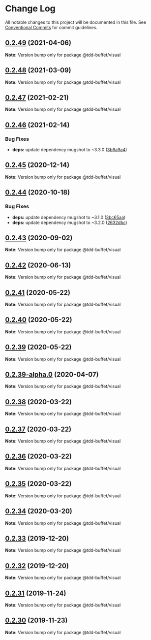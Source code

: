 # Change Log

All notable changes to this project will be documented in this file.
See [Conventional Commits](https://conventionalcommits.org) for commit guidelines.

## [0.2.49](https://github.com/NiGhTTraX/tdd-buffet/compare/@tdd-buffet/visual@0.2.48...@tdd-buffet/visual@0.2.49) (2021-04-06)

**Note:** Version bump only for package @tdd-buffet/visual





## [0.2.48](https://github.com/NiGhTTraX/tdd-buffet/compare/@tdd-buffet/visual@0.2.47...@tdd-buffet/visual@0.2.48) (2021-03-09)

**Note:** Version bump only for package @tdd-buffet/visual





## [0.2.47](https://github.com/NiGhTTraX/tdd-buffet/compare/@tdd-buffet/visual@0.2.46...@tdd-buffet/visual@0.2.47) (2021-02-21)

**Note:** Version bump only for package @tdd-buffet/visual





## [0.2.46](https://github.com/NiGhTTraX/tdd-buffet/compare/@tdd-buffet/visual@0.2.45...@tdd-buffet/visual@0.2.46) (2021-02-14)


### Bug Fixes

* **deps:** update dependency mugshot to ~3.3.0 ([3b6a9a4](https://github.com/NiGhTTraX/tdd-buffet/commit/3b6a9a4))





## [0.2.45](https://github.com/NiGhTTraX/tdd-buffet/compare/@tdd-buffet/visual@0.2.44...@tdd-buffet/visual@0.2.45) (2020-12-14)

**Note:** Version bump only for package @tdd-buffet/visual





## [0.2.44](https://github.com/NiGhTTraX/tdd-buffet/compare/@tdd-buffet/visual@0.2.43...@tdd-buffet/visual@0.2.44) (2020-10-18)


### Bug Fixes

* **deps:** update dependency mugshot to ~3.1.0 ([3bc65aa](https://github.com/NiGhTTraX/tdd-buffet/commit/3bc65aa))
* **deps:** update dependency mugshot to ~3.2.0 ([2632dbc](https://github.com/NiGhTTraX/tdd-buffet/commit/2632dbc))





## [0.2.43](https://github.com/NiGhTTraX/tdd-buffet/compare/@tdd-buffet/visual@0.2.42...@tdd-buffet/visual@0.2.43) (2020-09-02)

**Note:** Version bump only for package @tdd-buffet/visual





## [0.2.42](https://github.com/NiGhTTraX/tdd-buffet/compare/@tdd-buffet/visual@0.2.41...@tdd-buffet/visual@0.2.42) (2020-06-13)

**Note:** Version bump only for package @tdd-buffet/visual





## [0.2.41](https://github.com/NiGhTTraX/tdd-buffet/compare/@tdd-buffet/visual@0.2.40...@tdd-buffet/visual@0.2.41) (2020-05-22)

**Note:** Version bump only for package @tdd-buffet/visual





## [0.2.40](https://github.com/NiGhTTraX/tdd-buffet/compare/@tdd-buffet/visual@0.2.39...@tdd-buffet/visual@0.2.40) (2020-05-22)

**Note:** Version bump only for package @tdd-buffet/visual





## [0.2.39](https://github.com/NiGhTTraX/tdd-buffet/compare/@tdd-buffet/visual@0.2.39-alpha.0...@tdd-buffet/visual@0.2.39) (2020-05-22)

**Note:** Version bump only for package @tdd-buffet/visual





## [0.2.39-alpha.0](https://github.com/NiGhTTraX/tdd-buffet/compare/@tdd-buffet/visual@0.2.38...@tdd-buffet/visual@0.2.39-alpha.0) (2020-04-07)

**Note:** Version bump only for package @tdd-buffet/visual





## [0.2.38](https://github.com/NiGhTTraX/tdd-buffet/compare/@tdd-buffet/visual@0.2.37...@tdd-buffet/visual@0.2.38) (2020-03-22)

**Note:** Version bump only for package @tdd-buffet/visual





## [0.2.37](https://github.com/NiGhTTraX/tdd-buffet/compare/@tdd-buffet/visual@0.2.36...@tdd-buffet/visual@0.2.37) (2020-03-22)

**Note:** Version bump only for package @tdd-buffet/visual





## [0.2.36](https://github.com/NiGhTTraX/tdd-buffet/compare/@tdd-buffet/visual@0.2.35...@tdd-buffet/visual@0.2.36) (2020-03-22)

**Note:** Version bump only for package @tdd-buffet/visual





## [0.2.35](https://github.com/NiGhTTraX/tdd-buffet/compare/@tdd-buffet/visual@0.2.34...@tdd-buffet/visual@0.2.35) (2020-03-22)

**Note:** Version bump only for package @tdd-buffet/visual





## [0.2.34](https://github.com/NiGhTTraX/tdd-buffet/compare/@tdd-buffet/visual@0.2.33...@tdd-buffet/visual@0.2.34) (2020-03-20)

**Note:** Version bump only for package @tdd-buffet/visual





## [0.2.33](https://github.com/NiGhTTraX/tdd-buffet/compare/@tdd-buffet/visual@0.2.32...@tdd-buffet/visual@0.2.33) (2019-12-20)

**Note:** Version bump only for package @tdd-buffet/visual





## [0.2.32](https://github.com/NiGhTTraX/tdd-buffet/compare/@tdd-buffet/visual@0.2.31...@tdd-buffet/visual@0.2.32) (2019-12-20)

**Note:** Version bump only for package @tdd-buffet/visual





## [0.2.31](https://github.com/NiGhTTraX/tdd-buffet/compare/@tdd-buffet/visual@0.2.30...@tdd-buffet/visual@0.2.31) (2019-11-24)

**Note:** Version bump only for package @tdd-buffet/visual





## [0.2.30](https://github.com/NiGhTTraX/tdd-buffet/compare/@tdd-buffet/visual@0.2.29...@tdd-buffet/visual@0.2.30) (2019-11-23)

**Note:** Version bump only for package @tdd-buffet/visual
